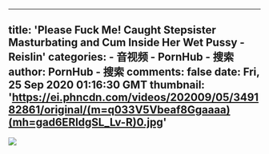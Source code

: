 
---
title: 'Please Fuck Me! Caught Stepsister Masturbating and Cum Inside Her Wet Pussy - Reislin'
categories: 
    - 音视频
    - PornHub - 搜索
author: PornHub - 搜索
comments: false
date: Fri, 25 Sep 2020 01:16:30 GMT
thumbnail: 'https://ei.phncdn.com/videos/202009/05/349182861/original/(m=q033V5Vbeaf8Ggaaaa)(mh=gad6ERIdgSL_Lv-R)0.jpg'
---

<div>   
<img src="https://ei.phncdn.com/videos/202009/05/349182861/original/(m=q033V5Vbeaf8Ggaaaa)(mh=gad6ERIdgSL_Lv-R)0.jpg" referrerpolicy="no-referrer">  
</div>
            